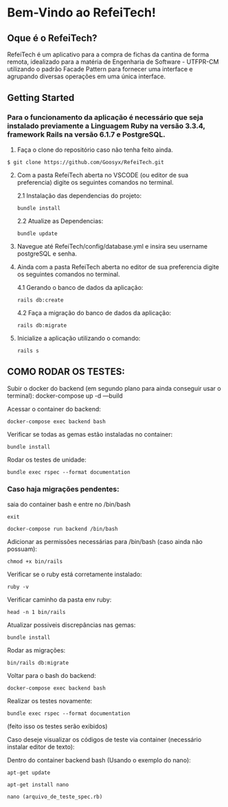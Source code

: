 # Bem-Vindo ao RefeiTech!

## Oque é o RefeiTech?
RefeiTech é um aplicativo para a compra de fichas da cantina de forma remota, idealizado para a matéria de Engenharia de Software - UTFPR-CM utilizando o padrão Facade Pattern para fornecer uma interface e agrupando diversas operações em uma única interface.

## Getting Started
### Para o funcionamento da aplicação é necessário que seja instalado previamente a Linguagem Ruby na versão 3.3.4, framework Rails na versão 6.1.7 e PostgreSQL.

1. Faça o clone do repositório caso não tenha feito ainda.
```
$ git clone https://github.com/Goosyx/RefeiTech.git
```

2. Com a pasta RefeiTech aberta no VSCODE (ou editor de sua preferencia) digite os seguintes comandos no terminal.

   2.1 Instalação das dependencias do projeto:
    ```
    bundle install
    ```
    2.2 Atualize as Dependencias:
    ```
    bundle update
    ```

3. Navegue até RefeiTech/config/database.yml e insira seu username postgreSQL e senha.
   
4. Ainda com a pasta RefeiTech aberta no editor de sua preferencia digite os seguintes comandos no terminal.
   
    4.1 Gerando o banco de dados da aplicação:
    ```
    rails db:create
    ```
    4.2 Faça a migração do banco de dados da aplicação:
    ```
    rails db:migrate
    ```
5. Inicialize a aplicação utilizando o comando:
   ```
   rails s
   ```


## COMO RODAR OS TESTES:

 Subir o docker do backend (em segundo plano para ainda conseguir usar o terminal):
docker-compose up -d —build

 Acessar o container do backend:
```
docker-compose exec backend bash
```

 Verificar se todas as gemas estão instaladas no container:

```
bundle install
```

 Rodar os testes de unidade:

```
bundle exec rspec --format documentation
```

### Caso haja migrações pendentes:

saia do container bash e entre no /bin/bash

```
exit
```
```
docker-compose run backend /bin/bash
```

Adicionar as permissões necessárias para /bin/bash (caso ainda não possuam):

```
chmod +x bin/rails
```

 Verificar se o ruby está corretamente instalado:

```
ruby -v 
```

Verificar caminho da pasta env ruby:

```
head -n 1 bin/rails
```

Atualizar possiveis discrepâncias nas gemas:

```
bundle install
```

Rodar as migrações:

```
bin/rails db:migrate
```

Voltar para o bash do backend:

```
docker-compose exec backend bash
```

Realizar os testes novamente:

```
bundle exec rspec --format documentation
```

(feito isso os testes serão exibidos)

Caso deseje visualizar os códigos de teste via container (necessário instalar editor de texto):

Dentro do container backend bash (Usando o exemplo do nano):

```
apt-get update
```
```
apt-get install nano
```
```
nano (arquivo_de_teste_spec.rb)
```
